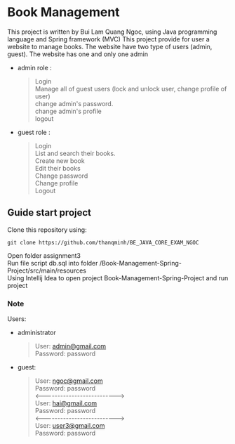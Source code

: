 # Book Management
This project is written by Bui Lam Quang Ngoc, using Java programming language and Spring framework (MVC)
This project provide for user a website to manage books.
The website have two type of users (admin, guest). The website has one and only one admin
* admin role :
  > Login  
  > Manage all of guest users (lock and unlock user, change profile of user)  
  > change admin's password.  
  > change admin's profile  
  > logout  
* guest role :
  > Login  
  > List and search their books.  
  > Create new book  
  > Edit their books  
  > Change password  
  > Change profile  
  > Logout  
## Guide start project  
Clone this repository using:  
```
git clone https://github.com/thanqminh/BE_JAVA_CORE_EXAM_NGOC 
```  
Open folder assignment3  
Run file script db.sql into folder /Book-Management-Spring-Project/src/main/resources  
Using Intellij Idea to open project Book-Management-Spring-Project and run project  
### Note   
Users:
* administrator
  > User: admin@gmail.com  
  > Password: password
* guest:  
  > User: ngoc@gmail.com  
  > Password: password  
  <-------------------------->  
  > User: hai@gmail.com  
  > Password: password  
  <-------------------------->  
  > User: user3@gmail.com  
  > Password: password  
